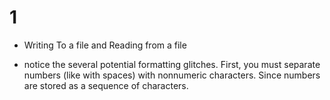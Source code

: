 # 1
* Writing To a file and Reading from a file
- notice the several potential formatting glitches. First, you must separate numbers (like with spaces)  with nonnumeric characters. Since numbers are stored as a sequence of characters.